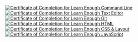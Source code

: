 <!--
**fchagasjr/fchagasjr** is a ✨ _special_ ✨ repository because its `README.md` (this file) appears on your GitHub profile.

Here are some ideas to get you started:

- 🔭 I’m currently working on ...
- 🌱 I’m currently learning ...
- 👯 I’m looking to collaborate on ...
- 🤔 I’m looking for help with ...
- 💬 Ask me about ...
- 📫 How to reach me: ...
- 😄 Pronouns: ...
- ⚡ Fun fact: ...
-->
<a href="https://www.learnenough.com/certificates/FChagasJr"><img src="https://www.learnenough.com/certificates/FChagasJr/command-line-tutorial.svg" alt="Certificate of Completion for Learn Enough Command Line"></a><a href="https://www.learnenough.com/certificates/FChagasJr"><img src="https://www.learnenough.com/certificates/FChagasJr/text-editor-tutorial.svg" alt="Certificate of Completion for Learn Enough Text Editor"></a><a href="https://www.learnenough.com/certificates/FChagasJr"><img src="https://www.learnenough.com/certificates/FChagasJr/git-tutorial.svg" alt="Certificate of Completion for Learn Enough Git"></a><a href="https://www.learnenough.com/certificates/FChagasJr"><img src="https://www.learnenough.com/certificates/FChagasJr/html-tutorial.svg" alt="Certificate of Completion for Learn Enough HTML"></a><a href="https://www.learnenough.com/certificates/FChagasJr"><img src="https://www.learnenough.com/certificates/FChagasJr/css-and-layout-tutorial.svg" alt="Certificate of Completion for Learn Enough CSS &amp; Layout"></a><a href="https://www.learnenough.com/certificates/FChagasJr"><img src="https://www.learnenough.com/certificates/FChagasJr/javascript-tutorial.svg" alt="Certificate of Completion for Learn Enough JavaScript"></a>
